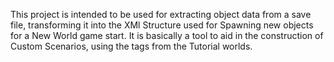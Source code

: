 This project is intended to be used for extracting object data from a save file, transforming it into the XMl Structure used for Spawning new objects for a New World game start. It is basically a tool to aid in the construction of Custom Scenarios, using the <Spawn> tags from the Tutorial worlds. 
